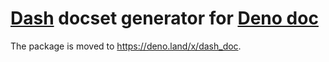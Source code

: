 # [Dash](https://kapeli.com/dash) docset generator for [Deno doc](https://doc.deno.land)

The package is moved to <https://deno.land/x/dash_doc>.
